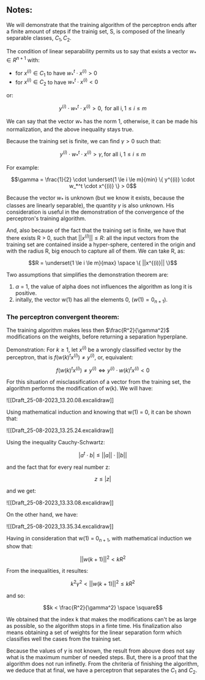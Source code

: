 ## Notes:

We will demonstrate that the training algorithm of the perceptron ends after a finite amount of steps if the trainig set, S, is composed of the linearly separable classes, $C_1, C_2$.

The condition of linear separability permits us to say that exists a vector $w_* \in R^{n+1}$ with:

- for $x^{(i)} \in C_1$ to have $w_*^t \cdot x^{(i)} > 0$
- for $x^{(i)} \in C_2$ to have $w_*^t \cdot x^{(i)} < 0$

or:

$$y^{(i)} \cdot w_*^t \cdot x^{(i)} > 0, \text{ for all i}, 1 \leq i \leq m$$

We can say that the vector $w_*$ has the norm 1, otherwise, it can be made his normalization, and the above inequality stays true.

Because the training set is finite, we can find $\gamma > 0$ such that:

$$y^{(i)} \cdot w_*^t \cdot x^{(i)} > \gamma, \text{for all i}, 1\le i \le m$$

For example:

$$\gamma = \frac{1}{2} \cdot \underset{1 \le i \le m}{min} \{ y^{(i)} \cdot w_*^t \cdot x^{(i)} \} > 0$$

Because the vector $w_*$ is unknown (but we know it exists, because the classes are linearly separable), the quantity $\gamma$ is also unknown. His consideration is useful in the demonstration of the convergence of the perceptron's training algorithm.

And, also because of the fact that the training set is finite, we have that there exists R > 0, such that $||x^{(i)}|| \le R$: all the input vectors from the training set are contained inside a hyper-sphere, centered in the origin and with the radius R, big enouch to capture all of them. We can take R, as:

$$R = \underset{1 \le i \le m}{max} \space \{ ||x^{(i)}|| \}$$

Two assumptions that simplifies the demonstration theorem are:

1. $\alpha$ = 1, the value of alpha does not influences the algorithm as long it is positive.
2. initally, the vector w(1) has all the elements 0, ($w(1) = 0_{n+1}$).

### The perceptron convergent theorem:

The training algorithm makes less then $\frac{R^2}{\gamma^2}$ modifications on the weights, before returning a separation hyperplane.

Demonstration: For $k \ge 1$, let $x^{(i)}$ be a wrongly classified vector by the perceptron, that is $f(w(k)^t x^{(i)}) \neq y^{(i)}$, or, equivalent:

$$f(w(k)^t x^{(i)}) \neq y^{(i)} \Leftrightarrow y^{(i)} \cdot w(k)^t x^{(i)} < 0$$

For this situation of misclassification of a vector from the training set, the algorithm performs the modification of w(k). We will have:

![[Draft_25-08-2023_13.20.08.excalidraw]]

Using mathematical induction and knowing that w(1) = 0, it can be shown that:

![[Draft_25-08-2023_13.25.24.excalidraw]]

Using the inequality Cauchy-Schwartz:

$$|a^t \cdot b| \le ||a|| \cdot ||b||$$

and the fact that for every real number z:

$$z \le |z|$$

and we get:

![[Draft_25-08-2023_13.33.08.excalidraw]]

On the other hand, we have:

![[Draft_25-08-2023_13.35.34.excalidraw]]

Having in consideration that w(1) = $0_{n+1}$, with mathematical induction we show that:

$$||w(k+1)||^2 < kR^2$$

From the inequalities, it resultes:

$$k^2 \gamma^2 < ||w(k+1)||^2 \le kR^2$$

and so:

$$k < \frac{R^2}{\gamma^2} \space \square$$

We obtained that the index k that makes the modifications can't be as large as possible, so the algorithm stops in a finte time. His finalization also means obtaining a set of weights for the linear separation form which classifies well the cases from the training set.

Because the values of $\gamma$ is not known, the result from abouve does not say what is the maximum number of needed steps. But, there is a proof that the algorithm does not run infinetly. From the chriteria of finishing the algorithm, we deduce that at final, we have a perceptron that separates the $C_1$ and $C_2$.
